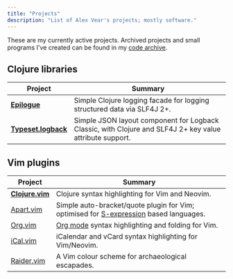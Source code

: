 ```yaml
---
title: "Projects"
description: "List of Alex Vear's projects; mostly software."
---
```


These are my currently active projects. Archived projects and small programs
I've created can be found in my [code archive](https://github.com/axvr/archive).


## Clojure libraries

| Project | Summary |
|---|---|
| [**Epilogue**](https://github.com/b-social/epilogue) <!-- 2023-04-02 --> | Simple Clojure logging facade for logging structured data via SLF4J 2+. |
| [**Typeset.logback**](https://github.com/b-social/typeset.logback) <!-- 2023-05-28 --> | Simple JSON layout component for Logback Classic, with Clojure and SLF4J 2+ key value attribute support. |


## Vim plugins

| Project | Summary |
|---|---|
| [**Clojure.vim**](https://github.com/clojure-vim/clojure.vim) <!-- 2020-09-11 --> | Clojure syntax highlighting for Vim and Neovim. |
| [Apart.vim](https://github.com/axvr/apart.vim) <!-- 2021-11-10 --> | Simple auto-bracket/quote plugin for Vim; optimised for [S-expression](https://en.wikipedia.org/wiki/S-expression) based languages. |
| [Org.vim](https://github.com/axvr/org.vim) <!-- 2018-11-03 --> | [Org mode](https://orgmode.org/) syntax highlighting and folding for Vim. |
| [iCal.vim](https://github.com/axvr/ical.vim) <!-- 2024-06-24 --> | iCalendar and vCard syntax highlighting for Vim/Neovim. |
| [Raider.vim](https://github.com/axvr/raider.vim) <!-- 2021-02-28 --> | A Vim colour scheme for archaeological escapades. |
